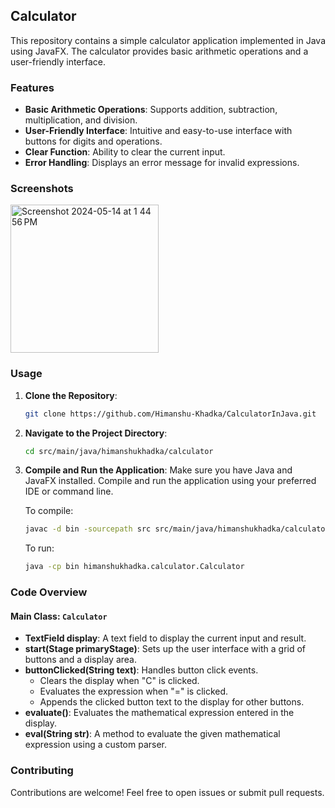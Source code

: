 ## Calculator

This repository contains a simple calculator application implemented in Java using JavaFX. The calculator provides basic arithmetic operations and a user-friendly interface.

### Features

- **Basic Arithmetic Operations**: Supports addition, subtraction, multiplication, and division.
- **User-Friendly Interface**: Intuitive and easy-to-use interface with buttons for digits and operations.
- **Clear Function**: Ability to clear the current input.
- **Error Handling**: Displays an error message for invalid expressions.

### Screenshots
<img width="237" alt="Screenshot 2024-05-14 at 1 44 56 PM" src="https://github.com/Himanshu-Khadka/CalculatorInJava/assets/130685429/9a37a6df-34a4-4b91-a259-852d55053086">


### Usage

1. **Clone the Repository**:
   ```sh
   git clone https://github.com/Himanshu-Khadka/CalculatorInJava.git
   ```

2. **Navigate to the Project Directory**:
   ```sh
   cd src/main/java/himanshukhadka/calculator
   ```

3. **Compile and Run the Application**:
   Make sure you have Java and JavaFX installed. Compile and run the application using your preferred IDE or command line.
   
   To compile:
   ```sh
   javac -d bin -sourcepath src src/main/java/himanshukhadka/calculator
   ```

   To run:
   ```sh
   java -cp bin himanshukhadka.calculator.Calculator
   ```

### Code Overview

#### Main Class: `Calculator`

- **TextField display**: A text field to display the current input and result.
- **start(Stage primaryStage)**: Sets up the user interface with a grid of buttons and a display area.
- **buttonClicked(String text)**: Handles button click events.
  - Clears the display when "C" is clicked.
  - Evaluates the expression when "=" is clicked.
  - Appends the clicked button text to the display for other buttons.
- **evaluate()**: Evaluates the mathematical expression entered in the display.
- **eval(String str)**: A method to evaluate the given mathematical expression using a custom parser.

### Contributing

Contributions are welcome! Feel free to open issues or submit pull requests.

